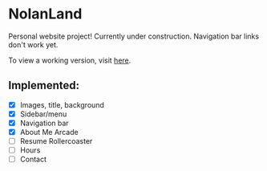 # NolanLand

Personal website project! Currently under construction. Navigation bar links don't work yet.

To view a working version, visit [here](https://nshaff3r.github.io/NolanLand/).

## Implemented:

- [x] Images, title, background
- [x] Sidebar/menu
- [x] Navigation bar
- [x] About Me Arcade
- [ ] Resume Rollercoaster
- [ ] Hours
- [ ] Contact